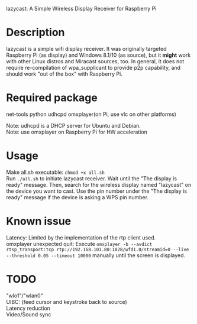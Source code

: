 lazycast: A Simple Wireless Display Receiver for Raspberry Pi

# Description
lazycast is a simple wifi display receiver. It was originally targeted Raspberry Pi (as display) and Windows 8.1/10 (as source), but it **might** work with other Linux distros and Miracast sources, too. In general, it does not require re-compilation of wpa_supplicant to provide p2p capability, and should work "out of the box" with Raspberry Pi.

# Required package
net-tools python udhcpd omxplayer(on Pi, use vlc on other platforms)

Note: udhcpd is a DHCP server for Ubuntu and Debian.  
Note: use omxplayer on Raspberry Pi for HW acceleration  

# Usage
Make all.sh executable: `chmod +x all.sh`  
Run `./all.sh` to initiate lazycast receiver. Wait until the "The display is ready" message.
Then, search for the wireless display named "lazycast" on the device you want to cast. Use the pin number under the "The display is ready" message if the device is asking a WPS pin number.  


# Known issue
Latency: Limited by the implementation of the rtp client used.  
omxplayer unexpected quit: Execute `omxplayer -b --avdict rtsp_transport:tcp rtp://192.168.101.80:1028/wfd1.0/streamid=0 --live --threshold 0.05 --timeout 10000` manually until the screen is displayed.



# TODO
"wlo1"/"wlan0"  
UIBC: (feed cursor and keystroke back to source)  
Latency reduction  
Video/Sound sync
